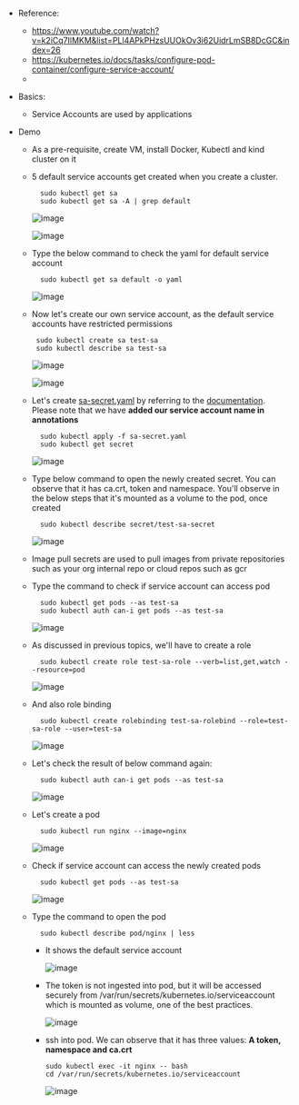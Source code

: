 - Reference:
  - https://www.youtube.com/watch?v=k2iCq7IlMKM&list=PLl4APkPHzsUUOkOv3i62UidrLmSB8DcGC&index=26
  - https://kubernetes.io/docs/tasks/configure-pod-container/configure-service-account/
  -  

- Basics:
  -  Service Accounts are used by applications

- Demo
  - As a pre-requisite, create VM, install Docker, Kubectl and kind cluster on it

  - 5 default service accounts get created when you create a cluster. 

          sudo kubectl get sa
          sudo kubectl get sa -A | grep default

      ![image](https://github.com/user-attachments/assets/f4646157-d914-4f96-a0e5-01b48bdf32f3)

      ![image](https://github.com/user-attachments/assets/708b3ce8-44d2-49b7-bef0-39b2bf2555a9)

  - Type the below command to check the yaml for default service account

          sudo kubectl get sa default -o yaml

      ![image](https://github.com/user-attachments/assets/2f1c18b5-8985-4db4-a9d1-5ed5dd0d0935)

  - Now let's create our own service account, as the default service accounts have restricted permissions

         sudo kubectl create sa test-sa
         sudo kubectl describe sa test-sa

      ![image](https://github.com/user-attachments/assets/6cd053f8-b8b1-4b5e-beeb-a2df3a8d906b)

      ![image](https://github.com/user-attachments/assets/50c29ebe-f2ec-49ad-a782-c4913bc3dee8)

  - Let's create [sa-secret.yaml](https://github.com/Ajit1279/GCP_Learning/blob/main/Docker_K8S/K8S/concepts/sa-secret.yaml) by referring to the [documentation](https://kubernetes.io/docs/tasks/configure-pod-container/configure-service-account/#manually-create-a-long-lived-api-token-for-a-serviceaccount). Please note that we have **added our service account name in annotations**


          sudo kubectl apply -f sa-secret.yaml
          sudo kubectl get secret

      ![image](https://github.com/user-attachments/assets/a03a3b7f-fe85-4de9-a6da-f9f8afb286a9)

  - Type below command to open the newly created secret. You can observe that it has ca.crt, token and namespace. You'll observe in the below steps that it's mounted as a volume to the pod, once created

          sudo kubectl describe secret/test-sa-secret

      ![image](https://github.com/user-attachments/assets/9dd9d92b-bc67-4391-b290-229904e877d8)

  - Image pull secrets are used to pull images from private repositories such as your org internal repo or cloud repos such as gcr

  - Type the command to check if service account can access pod

          sudo kubectl get pods --as test-sa
          sudo kubectl auth can-i get pods --as test-sa

      ![image](https://github.com/user-attachments/assets/08af6572-9b46-4187-b3f1-2e1838e456f3)

  - As discussed in previous topics, we'll have to create a role 

          sudo kubectl create role test-sa-role --verb=list,get,watch --resource=pod

      ![image](https://github.com/user-attachments/assets/37553052-2d3b-4fcd-a54d-b982f174616a)
 
  - And also role binding
     
          sudo kubectl create rolebinding test-sa-rolebind --role=test-sa-role --user=test-sa

      ![image](https://github.com/user-attachments/assets/3decb11b-2bb6-4417-8910-2d4d5befe5eb)

  - Let's check the result of below command again:

          sudo kubectl auth can-i get pods --as test-sa

      ![image](https://github.com/user-attachments/assets/d7f87720-5408-48bc-88ae-9e844e7c003e)

  - Let's create a pod

          sudo kubectl run nginx --image=nginx

      ![image](https://github.com/user-attachments/assets/375fb8fe-3fc1-4478-9475-88a50e239a4a)

  - Check if service account can access the newly created pods

          sudo kubectl get pods --as test-sa

      ![image](https://github.com/user-attachments/assets/354f6a89-7abb-4cce-af40-aa423d769053)

  - Type the command to open the pod

          sudo kubectl describe pod/nginx | less

      - It shows the default service account
        
         ![image](https://github.com/user-attachments/assets/571d1bf9-b185-4362-b6ca-3f29e4d29a7a)

      - The token is not ingested into pod, but it will be accessed securely from /var/run/secrets/kubernetes.io/serviceaccount which is mounted as volume, one of the best practices.
 
         ![image](https://github.com/user-attachments/assets/f6cd1fb4-d122-4c92-bcf1-c6ebe2890687)

      - ssh into pod. We can observe that it has three values: **A token, namespace and ca.crt**

            sudo kubectl exec -it nginx -- bash
            cd /var/run/secrets/kubernetes.io/serviceaccount

         ![image](https://github.com/user-attachments/assets/6e73a27d-8fc4-4493-bf0b-bd323bfaa0f9)

        

